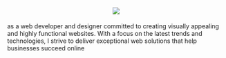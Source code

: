 <h1 align="center">
  <a href="https://git.io/typing-svg">
    <img src="https://readme-typing-svg.herokuapp.com/?lines=Hello,+There!+%F0%9F%91%8B;This+is+Hein+Soe....;Nice+to+meet+you!&center=true&size=30">
  </a>
</h1>

<!-- ![profilewiew](https://komarev.com/ghpvc/?username=hheinsoee&color=brightgreen)-->



<!--- ### StarDev Ranking

<a href="https://stardev.io/developers/said7388"><img alt="Check out hheinsoee's profile on stardev.io" src="https://stardev.io/developers/hheinsoee/badge/languages/locality.svg" /></a>
<img  src="https://github-readme-stats.vercel.app/api/top-langs/?username=hheinsoee&layout=compact&theme=merko&hide_border=true&&langs_count=6" /> 
<img  src="https://github-readme-stats.vercel.app/api?username=hheinsoee&show_icons=true&theme=merko&hide_border=true" /> 

--->
as a web developer and designer committed to creating visually appealing and highly functional websites. With a focus on the latest trends and technologies, I strive to deliver exceptional web solutions that help businesses succeed online

